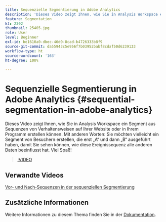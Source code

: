```yaml
---
title: Sequenzielle Segmentierung in Adobe Analytics
description: 'Dieses Video zeigt Ihnen, wie Sie in Analysis Workspace ein Segment aus Sequenzen von Verhaltensweisen auf Ihrer Website oder in Ihrem Programm erstellen können. Mit anderen Worten: Sie möchten vielleicht ein Segment von Besuchern erstellen, die erst A und dann B ausgeführt haben, damit Sie sehen können, wie sich diese Ereignissequenz auf alle anderen Daten ausgewirkt hat. Viel Spaß!'
feature: Segmentation
kt: 2302
thumbnail: 25405.jpg
role: User
level: Beginner
exl-id: be1610a0-dbec-46d0-8cad-b4726333b8f9
source-git-commit: da55943c5e956f7b03952babf8cdaf50d6239133
workflow-type: ht
source-wordcount: '163'
ht-degree: 100%

---
```


# Sequenzielle Segmentierung in Adobe Analytics {#sequential-segmentation-in-adobe-analytics}

Dieses Video zeigt Ihnen, wie Sie in Analysis Workspace ein Segment aus Sequenzen von Verhaltensweisen auf Ihrer Website oder in Ihrem Programm erstellen können. Mit anderen Worten: Sie möchten vielleicht ein Segment von Besuchern erstellen, die erst „A“ und dann „B“ ausgeführt haben, damit Sie sehen können, wie diese Ereignissequenz alle anderen Daten beeinflusst hat. Viel Spaß!

>[!VIDEO](https://video.tv.adobe.com/v/25405/?quality=12)

## Verwandte Videos

[Vor- und Nach-Sequenzen in der sequenziellen Segmentierung](before-after-sequences-in-sequential-segmentation.md)

## Zusätzliche Informationen

Weitere Informationen zu diesem Thema finden Sie in der [Dokumentation](https://experienceleague.adobe.com/docs/analytics/components/segmentation/segmentation-workflow/seg-sequential-build.html?lang=de).
